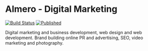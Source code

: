 # Almero - Digital Marketing
[![Build Status](http://dev.almero.pro/almero.com/status/build.svg)](http://dev.almero.pro/almero.com)
[![Published](http://almero.com/status/published.svg)](http://almero.com)

Digital marketing and business development, web design and web development. Brand building online PR and advertising, SEO, video marketing and photography.
